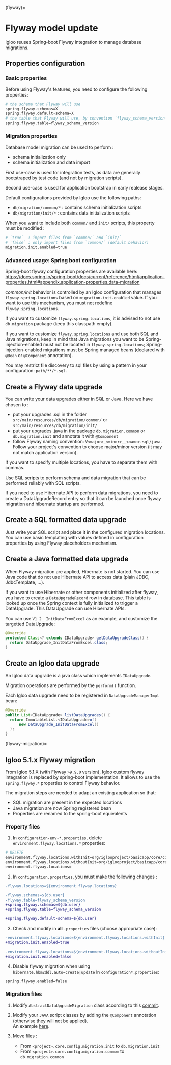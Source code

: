 (flyway)=

# Flyway model update

Igloo reuses Spring-boot Flyway integration to manage database migrations.

## Properties configuration

### Basic properties

Before using Flyway's features, you need to configure the following properties:

```bash
# the schema that Flyway will use
spring.flyway.schemas=X
spring.flyway.default-schema=X
# the table that Flyway will use, by convention `flyway_schema_version` 
spring.flyway.table=flyway_schema_version
```

### Migration properties

Database model migration can be used to perform :

* schema initialization only
* schema initialization and data import

First use-case is used for integration tests, as data are generally bootstraped by test code (and not by migration scripts).

Second use-case is used for application bootstrap in early realease stages.

Default configurations provided by Igloo use the following paths:

- `db/migration/common/*` : contains schema initialization scripts
- `db/migration/init/*` : contains data initialization scripts

When you want to include both `common/` and `init/` scripts, this property must be modified :

```bash
# `true`  : import files from `common/` and `init/`
# `false` : only import files from `common/` (default behavior)
migration.init.enabled=true
```


### Advanced usage: Spring boot configuration

Spring-boot flyway configuration properties are available here: https://docs.spring.io/spring-boot/docs/current/reference/html/application-properties.html#appendix.application-properties.data-migration

*common/init* behavior is controlled by an Igloo configuration that manages
`flyway.spring.locations` based on `migration.init.enabled` value. If you want to use this
mechanism, you must not redefine `flyway.spring.locations`.

If you want to customize `flyway.spring.locations`, it is advised to not use
`db.migration` package (keep this classpath empty).

If you want to customize `flyway.spring.locations` and use both SQL and Java migrations,
keep in mind that Java migrations you want to be Spring-injection-enabled must not be
located in `flyway.spring.locations`; Spring-injection-enabled migrations
must be Spring managed beans (declared with `@Bean` or `@Component` annotation).

You may restrict file discovery to sql files by using a pattern in your configuration: `path/**/*.sql`.


## Create a Flyway data upgrade

You can write your data upgrades either in SQL or Java.
Here we have chosen to :

  * put your upgrades .sql in the folder `src/main/resources/db/migration/common/` or `src/main/resources/db/migration/init/`
  * put your upgrades .java in the package `db.migration.common` or `db.migration.init` and annotate it with `@Component`
  * follow Flyway naming convention: `V<major>_<minor>__<name>.sql/java`. Follow your project's
    convention to choose major/minor version (it may not match application version).

If you want to specify multiple locations, you have to separate them with commas.

Use SQL scripts to perform schema and data migration that can be performed reliably with
SQL scripts.

If you need to use Hibernate API to perform data migrations, you need to create a
DataUpgradeRecord entry so that it can be launched once flyway migration and hibernate
startup are performed.


## Create a SQL formatted data upgrade

Just write your SQL script and place it in the configured migration locations. You can
use basic templating with values defined in configuration properties by using Flyway
placeholders mechanism.


## Create a Java formatted data upgrade

When Flyway migration are applied, Hibernate is not started. You can use Java code that
do not use Hibernate API to access data (plain JDBC, JdbcTemplate, ...).

If you want to use Hibernate or other components initialized after flyway,
you have to create a `DataUpgradeRecord` row in database. This table is looked up once
the Spring context is fully initialized to trigger a DataUpgrade. This DataUpgrade
can use Hibernate APIs.

You can use `V1_2__InitDataFromExcel` as an example, and customize the targetted
DataUpgrade:

```java
@Override
protected Class<? extends IDataUpgrade> getDataUpgradeClass() {
  return DataUpgrade_InitDataFromExcel.class;
}
```

## Create an Igloo data upgrade

An Igloo data upgrade is a java class which implements `IDataUpgrade`.

Migration operations are performed by the `perform()` function.

Each Igloo data upgrade need to be registered in  `DataUpgradeManagerImpl` bean:

```java
@Override
public List<IDataUpgrade> listDataUpgrades() {
  return ImmutableList.<IDataUpgrade>of(
      new DataUpgrade_InitDataFromExcel()
  );
}
```

(flyway-migration)=

## Igloo 5.1.x Flyway migration

From Igloo 5.1.X (with Flyway `>9.9.0` version), Igloo custom flyway integration is
replaced by spring-boot implementation. It allows to use the `spring.flyway.*` properties
to control Flyway behavior.

The migration steps are needed to adapt an existing application so that:

* SQL migration are present in the expected locations
* Java migration are now Spring registered bean
* Properties are renamed to the spring-boot equivalents

### Property files

1. In `configuration-env-*.properties`, delete `environment.flyway.locations.*` properties:

```bash
# DELETE
environment.flyway.locations.withInit=org/iglooproject/basicapp/core/config/migration/common,org/iglooproject/basicapp/core/config/migration/init,db/migration/common/
environment.flyway.locations.withoutInit=org/iglooproject/basicapp/core/config/migration/common,db/migration/common/
environment.flyway.locations=
```

2. In `configuration.properties`, you must make the following changes :

```diff
-flyway.locations=${environment.flyway.locations}

-flyway.schemas=${db.user}
-flyway.table=flyway_schema_version
+spring.flyway.schemas=${db.user}
+spring.flyway.table=flyway_schema_version

+spring.flyway.default-schema=${db.user}
```

3. Check and modify in **all** `.properties` files (choose appropriate case):

```diff
-environment.flyway.locations=${environment.flyway.locations.withInit}
+migration.init.enabled=true
```

```diff
-environment.flyway.locations=${environment.flyway.locations.withoutInit}
+migration.init.enabled=false
```

4. Disable flyway migration when using `hibernate.hbm2ddl.auto=create|update` in `configuration*.properties`:

```bash
spring.flyway.enabled=false
```

### Migration files

1. Modify `AbstractDataUpgradeMigration` class according to this [commit](https://github.com/igloo-project/igloo-parent/commit/5607c980bc27ea16151a42bbe088760c13e5817e#diff-bd35549851f4e20174bec607c189418397635f2c46777f1f59732cb8630225d9). 

2. Modify your `JAVA` script classes by adding the `@Component` annotation (otherwise they will not be applied).   
An example [here](https://github.com/igloo-project/igloo-parent/commit/5607c980bc27ea16151a42bbe088760c13e5817e#diff-2fc5796213ed4ca640455757c8e0ac259a009fcebac78b3386dc3e4532453ee8).

3. Move files :
   - From `<project>.core.config.migration.init` to `db.migration.init`
   - From `<project>.core.config.migration.commom` to `db.migration.common`
